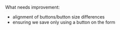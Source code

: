 What needs improvement:
- alignment of buttons/button size differences
- ensuring we save only using a button on the form
